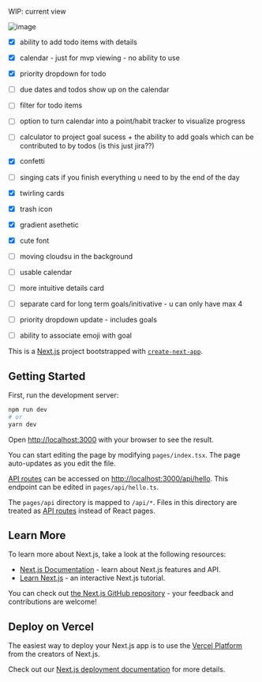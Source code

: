 
WIP: current view

![image](https://github.com/v-eraw/remindu/assets/23413257/54f9bdbe-cc91-4b4f-91c1-3658eaa0bffc)


- [x] ability to add todo items with details
- [x] calendar - just for mvp viewing - no ability to use
- [x] priority dropdown for todo
- [ ] due dates and todos show up on the calendar
- [ ] filter for todo items
- [ ] option to turn calendar into a point/habit tracker to visualize progress
- [ ] calculator to project goal sucess + the ability to add goals which can be contributed to by todos (is this just jira??)
- [x] confetti
- [ ] singing cats if you finish everything u need to by the end of the day
- [x] twirling cards
- [x] trash icon
- [x] gradient asethetic
- [x] cute font
- [ ] moving cloudsu in the background
- [ ] usable calendar
- [ ] more intuitive details card
- [ ] separate card for long term goals/initivative - u can only have max 4
- [ ] priority dropdown update - includes goals
- [ ] ability to associate emoji with goal


This is a [Next.js](https://nextjs.org/) project bootstrapped with [`create-next-app`](https://github.com/vercel/next.js/tree/canary/packages/create-next-app).

## Getting Started

First, run the development server:

```bash
npm run dev
# or
yarn dev
```

Open [http://localhost:3000](http://localhost:3000) with your browser to see the result.

You can start editing the page by modifying `pages/index.tsx`. The page auto-updates as you edit the file.

[API routes](https://nextjs.org/docs/api-routes/introduction) can be accessed on [http://localhost:3000/api/hello](http://localhost:3000/api/hello). This endpoint can be edited in `pages/api/hello.ts`.

The `pages/api` directory is mapped to `/api/*`. Files in this directory are treated as [API routes](https://nextjs.org/docs/api-routes/introduction) instead of React pages.

## Learn More

To learn more about Next.js, take a look at the following resources:

- [Next.js Documentation](https://nextjs.org/docs) - learn about Next.js features and API.
- [Learn Next.js](https://nextjs.org/learn) - an interactive Next.js tutorial.

You can check out [the Next.js GitHub repository](https://github.com/vercel/next.js/) - your feedback and contributions are welcome!

## Deploy on Vercel

The easiest way to deploy your Next.js app is to use the [Vercel Platform](https://vercel.com/new?utm_medium=default-template&filter=next.js&utm_source=create-next-app&utm_campaign=create-next-app-readme) from the creators of Next.js.

Check out our [Next.js deployment documentation](https://nextjs.org/docs/deployment) for more details.
